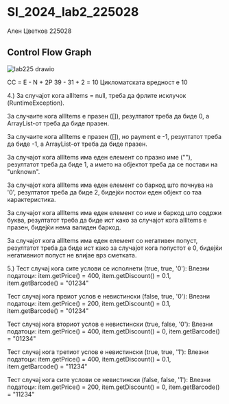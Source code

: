 # SI_2024_lab2_225028

Ален Цветков 225028

## Control Flow Graph

![lab225 drawio](https://github.com/AlenCvetkov/SI_2024_lab2_225028/assets/150276882/52f2ae9c-bb7c-4be5-be85-4e17c38cbacf)

 CC = E - N + 2P
 39 - 31 + 2 = 10
Цикломатската вредност е 10

4.)
За случајот кога allItems = null, треба да фрлите исклучок (RuntimeException).

За случаите кога allItems е празен ([]), резултатот треба да биде 0, а ArrayList-от треба да биде празен.

За случаите кога allItems е празен ([]), но payment е -1, резултатот треба да биде -1, а ArrayList-от треба да биде празен.

За случајот кога allItems има еден елемент со празно име (""), резултатот треба да биде 1, а името на објектот треба да се постави на "unknown".

За случајот кога allItems има еден елемент со баркод што почнува на '0', резултатот треба да биде 2, бидејќи постои еден објект со таа карактеристика.

За случајот кога allItems има еден елемент со име и баркод што содржи буква, резултатот треба да биде ист како за случајот кога allItems е празен, бидејќи нема валиден баркод.

За случајот кога allItems има еден елемент со негативен попуст, резултатот треба да биде ист како за случајот кога попустот е 0, бидејќи негативниот попуст не влијае врз сметката.

5.)
Тест случај кога сите услови се исполнети (true, true, '0'):
Влезни податоци: item.getPrice() = 400, item.getDiscount() = 0.1, item.getBarcode() = "01234"

Тест случај кога првиот услов е невистински (false, true, '0'):
Влезни податоци: item.getPrice() = 200, item.getDiscount() = 0.1, item.getBarcode() = "01234"

Тест случај кога вториот услов е невистински (true, false, '0'):
Влезни податоци: item.getPrice() = 400, item.getDiscount() = 0, item.getBarcode() = "01234"

Тест случај кога третиот услов е невистински (true, true, '1'):
Влезни податоци: item.getPrice() = 400, item.getDiscount() = 0.1, item.getBarcode() = "11234"

Тест случај кога сите услови се невистински (false, false, '1'):
Влезни податоци: item.getPrice() = 200, item.getDiscount() = 0, item.getBarcode() = "11234"


